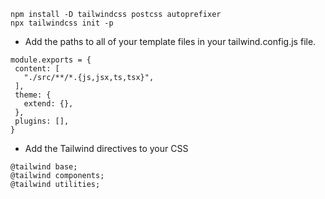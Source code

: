 ```
npm install -D tailwindcss postcss autoprefixer
npx tailwindcss init -p
```

* Add the paths to all of your template files in your tailwind.config.js file.
 ```
module.exports = {
  content: [
    "./src/**/*.{js,jsx,ts,tsx}",
  ],
  theme: {
    extend: {},
  },
  plugins: [],
}
 ```

 * Add the Tailwind directives to your CSS
 ```
@tailwind base;
@tailwind components;
@tailwind utilities;
 ```